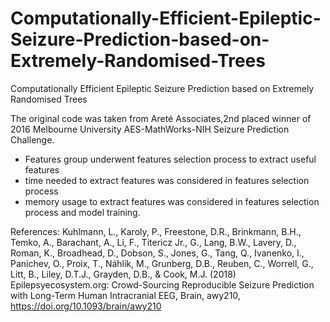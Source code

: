 # Computationally-Efficient-Epileptic-Seizure-Prediction-based-on-Extremely-Randomised-Trees
Computationally Efficient Epileptic Seizure Prediction based on Extremely Randomised Trees

The original code was taken from Areté Associates,2nd placed winner of 2016 Melbourne University AES-MathWorks-NIH Seizure Prediction Challenge.

* Features group underwent features selection process to extract useful features  
* time needed to extract features was considered in features selection process
* memory usage to extract features was considered in features selection process and model training.


References:
Kuhlmann, L., Karoly, P., Freestone, D.R., Brinkmann, B.H., Temko, A., Barachant, A., Li, F., Titericz Jr., G., Lang, B.W., Lavery, D., Roman, K., Broadhead, D., Dobson, S., Jones, G., Tang, Q., Ivanenko, I., Panichev, O., Proix, T., Náhlík, M., Grunberg, D.B., Reuben, C., Worrell, G., Litt, B., Liley, D.T.J., Grayden, D.B., & Cook, M.J. (2018) Epilepsyecosystem.org: Crowd-Sourcing Reproducible Seizure Prediction with Long-Term Human Intracranial EEG, Brain, awy210, https://doi.org/10.1093/brain/awy210
